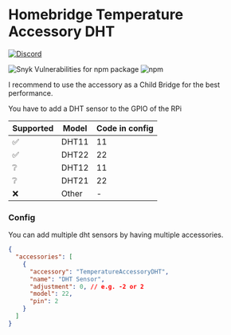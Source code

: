 # Homebridge Temperature Accessory DHT

[![Discord](https://img.shields.io/discord/942035865658613790.svg?label=&logo=discord&logoColor=ffffff&color=7389D8&labelColor=6A7EC2)](https://discord.gg/CAvGGvRGB3)

![Snyk Vulnerabilities for npm package](https://img.shields.io/snyk/vulnerabilities/npm/homebridge-temperature-sensor-dht)
![npm](https://img.shields.io/npm/dm/homebridge-temperature-sensor-dht)

I recommend to use the accessory as a Child Bridge for the best performance.

You have to add a DHT sensor to the GPIO of the RPi

| Supported | Model | Code in config |
| --------- | ----- | -------------- |
| ✅        | DHT11 | 11             |
| ✅        | DHT22 | 22             |
| ❔        | DHT12 | 11             |
| ❔        | DHT21 | 22             |
| ❌        | Other | -              |

### Config

You can add multiple dht sensors by having multiple accessories.

```json
{
  "accessories": [
    {
      "accessory": "TemperatureAccessoryDHT",
      "name": "DHT Sensor",
      "adjustment": 0, // e.g. -2 or 2
      "model": 22,
      "pin": 2
    }
  ]
}
```
